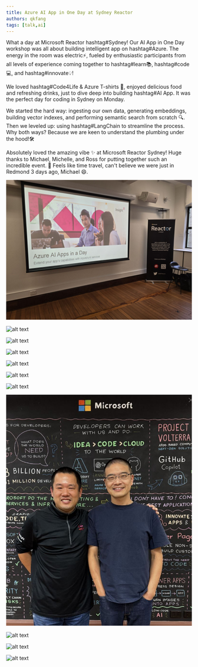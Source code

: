 ```yaml
---
title: Azure AI App in One Day at Sydney Reactor
authors: qkfang
tags: [talk,ai]
---
```


What a day at Microsoft Reactor hashtag#Sydney! Our AI App in One Day workshop was all about building intelligent app on hashtag#Azure. The energy in the room was electric⚡️, fueled by enthusiastic participants from all levels of experience coming together to hashtag#learn📚, hashtag#code💻, and hashtag#innovate💡!

We loved hashtag#Code4Life & Azure T-shirts 👕, enjoyed delicious food and refreshing drinks, just to dive deep into building hashtag#AI App. It was the perfect day for coding in Sydney on Monday.

We started the hard way: ingesting our own data, generating embeddings, building vector indexes, and performing semantic search from scratch 🔍. Then we leveled up: using hashtag#LangChain to streamline the process. Why both ways? Because we are keen to understand the plumbing under the hood!🛠️

Absolutely loved the amazing vibe ✨ at Microsoft Reactor Sydney! Huge thanks to Michael, Michelle, and Ross for putting together such an incredible event. 🙌 Feels like time travel, can't believe we were just in Redmond 3 days ago, Michael 😄.

![alt text](images\2025-03-31-azure-ai-app-in-one-day-sydney-reactor-1.png)

![alt text](images\2025-03-31-azure-ai-app-in-one-day-sydney-reactor-2.png)

![alt text](images\2025-03-31-azure-ai-app-in-one-day-sydney-reactor-3.png)

![alt text](images\2025-03-31-azure-ai-app-in-one-day-sydney-reactor-4.png)

![alt text](images\2025-03-31-azure-ai-app-in-one-day-sydney-reactor-5.png)

![alt text](images\2025-03-31-azure-ai-app-in-one-day-sydney-reactor-6.png)

![alt text](images\2025-03-31-azure-ai-app-in-one-day-sydney-reactor-7.png)

![alt text](images\2025-03-31-azure-ai-app-in-one-day-sydney-reactor-8.png)

![alt text](images\2025-03-31-azure-ai-app-in-one-day-sydney-reactor-9.png)

![alt text](images\2025-03-31-azure-ai-app-in-one-day-sydney-reactor-10.png)

![alt text](images\2025-03-31-azure-ai-app-in-one-day-sydney-reactor-11.png)

